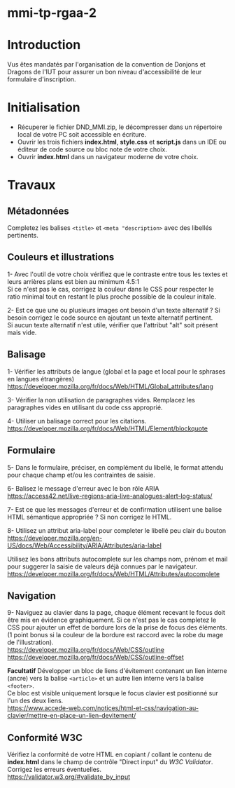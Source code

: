 # mmi-tp-rgaa-2

# Introduction
Vus êtes mandatés par l'organisation de la convention de Donjons et Dragons de l'IUT pour assurer un bon niveau d'accessibilité de leur formulaire d'inscription.

# Initialisation
+ Récuperer le fichier DND_MMI.zip, le décompresser dans un répertoire local de votre PC soit accessible en écriture. 
+ Ouvrir les trois fichiers **index.html**, **style.css** et **script.js** dans un IDE ou éditeur de code source ou bloc note de votre choix.
+ Ouvrir **index.html** dans un navigateur moderne de votre choix.

# Travaux

## Métadonnées
Completez les balises `<title>` et `<meta "description>` avec des libellés pertinents.

## Couleurs et illustrations
1- Avec l'outil de votre choix vérifiez que le contraste entre tous les textes et leurs arrières plans est bien au minimum 4.5:1<br />
Si ce n'est pas le cas, corrigez la couleur dans le CSS pour respecter le ratio minimal tout en restant le plus proche possible de la couleur initale.

2- Est ce que une ou plusieurs images ont besoin d'un texte alternatif ? Si besoin corrigez le code source en ajoutant un texte alternatif pertinent.<br />
Si aucun texte alternatif n'est utile, vérifier que l'attribut "alt" soit présent mais vide.

## Balisage 
1- Vérifier les attributs de langue (global et la page et local pour le sphrases en langues étrangères)<br />
https://developer.mozilla.org/fr/docs/Web/HTML/Global_attributes/lang

3- Vérifier la non utilisation de paragraphes vides. Remplacez les paragraphes vides en utilisant du code css approprié.

4- Utiliser un balisage correct pour les citations.<br />
https://developer.mozilla.org/fr/docs/Web/HTML/Element/blockquote

## Formulaire

5- Dans le formulaire, préciser, en complément du libellé, le format attendu pour chaque champ et/ou les contraintes de saisie.

6- Balisez le message d'erreur avec le bon rôle ARIA<br />
https://access42.net/live-regions-aria-live-analogues-alert-log-status/

7- Est ce que les messages d'erreur et de confirmation utilisent une balise HTML sémantique appropriée ? Si non corrigez le HTML.

8- Utilisez un attribut aria-label pour completer le libellé peu clair du bouton<br />
https://developer.mozilla.org/en-US/docs/Web/Accessibility/ARIA/Attributes/aria-label

Utilisez les bons attributs autocomplete sur les champs nom, prénom et mail pour suggerer la saisie de valeurs déjà connues par le navigateur.<br />
https://developer.mozilla.org/fr/docs/Web/HTML/Attributes/autocomplete

## Navigation 

9- Naviguez au clavier dans la page, chaque élément recevant le focus doit être mis en évidence graphiquement. Si ce n'est pas le cas completez le CSS pour ajouter un effet de bordure lors de la prise de focus des éléments. (1 point bonus si la couleur de la bordure est raccord avec la robe du mage de l'illustration).<br />
https://developer.mozilla.org/fr/docs/Web/CSS/outline<br />
https://developer.mozilla.org/fr/docs/Web/CSS/outline-offset

**Facultatif** Développer un bloc de liens d'évitement contenant un lien interne (ancre) vers la balise `<article>` et un autre lien interne vers la balise `<footer>`.<br />
Ce bloc est visible uniquement lorsque le focus clavier est positionné sur l'un des deux liens.<br />
https://www.accede-web.com/notices/html-et-css/navigation-au-clavier/mettre-en-place-un-lien-devitement/

## Conformité W3C
Vérifiez la conformité de votre HTML en copiant / collant le contenu de **index.html** dans le champ de contrôle "Direct input" du *W3C Validator*.<br />
Corrigez les erreurs éventuelles.<br />
https://validator.w3.org/#validate_by_input





